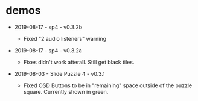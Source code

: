 # demos

* 2019-08-17 - sp4 - v0.3.2b
    - Fixed "2 audio listeners" warning

* 2019-08-17 - sp4 - v0.3.2a
    - Fixes didn't work afterall. Still get black tiles.

* 2019-08-03 - Slide Puzzle 4 - v0.3.1
    - Fixed OSD Buttons to be in "remaining" space outside of the puzzle square. Currently shown in green.
